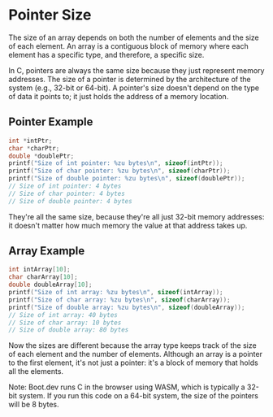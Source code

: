 # Pointer Size

The size of an array depends on both the number of elements and the size of each element. An array is a contiguous block of memory where each element has a specific type, and therefore, a specific size.

In C, pointers are always the same size because they just represent memory addresses. The size of a pointer is determined by the architecture of the system (e.g., 32-bit or 64-bit). A pointer's size doesn't depend on the type of data it points to; it just holds the address of a memory location.

## Pointer Example

```c
int *intPtr;
char *charPtr;
double *doublePtr;
printf("Size of int pointer: %zu bytes\n", sizeof(intPtr));
printf("Size of char pointer: %zu bytes\n", sizeof(charPtr));
printf("Size of double pointer: %zu bytes\n", sizeof(doublePtr));
// Size of int pointer: 4 bytes
// Size of char pointer: 4 bytes
// Size of double pointer: 4 bytes
```

They're all the same size, because they're all just 32-bit memory addresses: it doesn't matter how much memory the value at that address takes up.

## Array Example

```c
int intArray[10];
char charArray[10];
double doubleArray[10];
printf("Size of int array: %zu bytes\n", sizeof(intArray));
printf("Size of char array: %zu bytes\n", sizeof(charArray));
printf("Size of double array: %zu bytes\n", sizeof(doubleArray));
// Size of int array: 40 bytes
// Size of char array: 10 bytes
// Size of double array: 80 bytes
```

Now the sizes are different because the array type keeps track of the size of each element and the number of elements. Although an array is a pointer to the first element, it's not just a pointer: it's a block of memory that holds all the elements.

Note: Boot.dev runs C in the browser using WASM, which is typically a 32-bit system. If you run this code on a 64-bit system, the size of the pointers will be 8 bytes.
